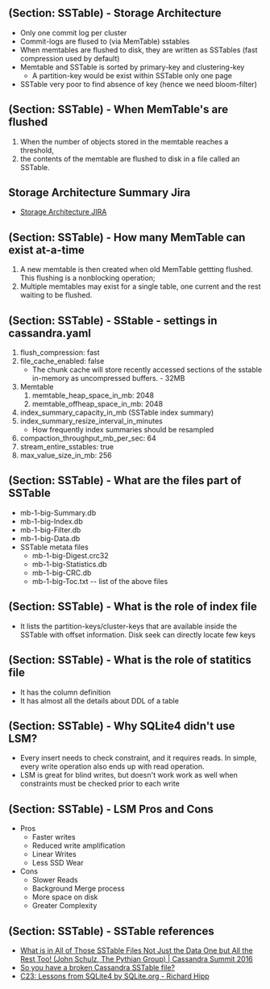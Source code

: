 ## (Section: SSTable) - Storage Architecture

* Only one commit log per cluster
* Commit-logs are flused to (via MemTable) sstables
* When memtables are flushed to disk, they are written as SSTables (fast compression used by default)
* Memtable and SSTable is sorted by primary-key and clustering-key
   * A partition-key would be exist within SSTable only one page
* SSTable very poor to find absence of key (hence we need bloom-filter)

## (Section: SSTable) - When MemTable's are flushed

1. When the number of objects stored in the memtable reaches a threshold, 
1. the contents of the memtable are flushed to disk in a file called an SSTable. 

## Storage Architecture Summary Jira

* [Storage Architecture JIRA](https://issues.apache.org/jira/browse/CASSANDRA-8099)

## (Section: SSTable) - How many MemTable can exist at-a-time

1. A new memtable is then created when old MemTable gettting flushed. This flushing is a nonblocking operation; 
1. Multiple memtables may exist for a single table, one current and the rest waiting to be flushed. 

## (Section: SSTable) -  SStable - settings in cassandra.yaml

1. flush_compression: fast
1. file_cache_enabled: false 
    * The chunk cache will store recently accessed sections of the sstable in-memory as uncompressed buffers. - 32MB
1. Memtable    
   1. memtable_heap_space_in_mb: 2048
   1. memtable_offheap_space_in_mb: 2048
1. index_summary_capacity_in_mb (SSTable index summary)
1. index_summary_resize_interval_in_minutes 
   * How frequently index summaries should be resampled
1. compaction_throughput_mb_per_sec: 64
1. stream_entire_sstables: true
1. max_value_size_in_mb: 256

## (Section: SSTable) -  What are the files part of SSTable

* mb-1-big-Summary.db
* mb-1-big-Index.db
* mb-1-big-Filter.db
* mb-1-big-Data.db
* SSTable metata files
  * mb-1-big-Digest.crc32
  * mb-1-big-Statistics.db
  * mb-1-big-CRC.db
  * mb-1-big-Toc.txt -- list of the above files

## (Section: SSTable) -  What is the role of index file

* It lists the partition-keys/cluster-keys that are available inside the SSTable with offset information. Disk seek can directly locate few keys

## (Section: SSTable) -  What is the role of statitics file

* It has the column definition
* It has almost all the details about DDL of a table


## (Section: SSTable) -  Why SQLite4 didn't use LSM?

* Every insert needs to check constraint, and it requires reads. In simple, every write operation also ends up with read operation.
* LSM is great for blind writes, but doesn't work work as well when constraints must be checked prior to each write


## (Section: SSTable) -  LSM Pros and Cons

* Pros
   * Faster writes
   * Reduced write amplification
   * Linear Writes
   * Less SSD Wear
* Cons
  * Slower Reads
  * Background Merge process
  * More space on disk
  * Greater Complexity


## (Section: SSTable) -  SSTable references

* [What is in All of Those SSTable Files Not Just the Data One but All the Rest Too! (John Schulz, The Pythian Group) | Cassandra Summit 2016 ](https://www.slideshare.net/DataStax/what-is-in-all-of-those-sstable-files-not-just-the-data-one-but-all-the-rest-too-john-schulz-the-pythian-group-cassandra-summit-2016)
* [So you have a broken Cassandra SSTable file?](https://blog.pythian.com/so-you-have-a-broken-cassandra-sstable-file/)
* [C23: Lessons from SQLite4 by SQLite.org - Richard Hipp ](https://www.slideshare.net/InsightTechnology/dbtstky2017-c23-sqlite?from_action=save)
